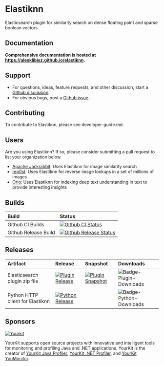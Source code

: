 # Elastiknn

Elasticsearch plugin for similarity search on dense floating point and sparse boolean vectors.

## Documentation

**Comprehensive documentation is hosted at <https://alexklibisz.github.io/elastiknn>.**

## Support

- For questions, ideas, feature requests, and other discussion, start a [Github discussion](https://github.com/alexklibisz/elastiknn/discussions).
- For obvious bugs, post a [Github issue](https://github.com/alexklibisz/elastiknn/issues).

## Contributing

To contribute to Elastiknn, please see developer-guide.md.

## Users

Are you using Elastiknn? If so, please consider submitting a pull request to list your organization below.

- [Apache Jackrabbit](https://jackrabbit.apache.org): Uses Elastiknn for image similarity search
- [rep0st](https://github.com/ReneHollander/rep0st): Uses Elastiknn for reverse image lookups in a set of millions of images
- [Orlo](https://orlo.tech): Uses Elastiknn for indexing deep text understanding in text to provide interesting insights

## Builds

|Build|Status|
|:--|:--|
|Github CI Builds       |[![Github CI Status][Badge-Github-CI]][Link-Github-CI]               |
|Github Release Build   |[![Github Release Status][Badge-Github-Release]][Link-Github-Release]|

## Releases

|Artifact|Release|Snapshot|Downloads|
|:--|:--|:--|:--|
|Elasticsearch plugin zip file                                                                | [![Plugin Release][Badge-Plugin-Release]][Link-Plugin-Release]          | [![Plugin Snapshot][Badge-Plugin-Snapshot]][Link-Plugin-Snapshot]            | ![Badge-Plugin-Downloads] |
|Python HTTP client for Elastiknn                                                             | [![Python Release][Badge-Python-Release]][Link-Python-Release]          |                                                                              | ![Badge-Python-Downloads] |
## Sponsors

[![Yourkit](https://www.yourkit.com/images/yklogo.png)](https://www.yourkit.com/)

YourKit supports open source projects with innovative and intelligent tools for monitoring and profiling Java and .NET applications.
YourKit is the creator of [YourKit Java Profiler](https://www.yourkit.com/java/profiler/), [YourKit .NET Profiler](https://www.yourkit.com/.net/profiler/), and [YourKit YouMonitor](https://www.yourkit.com/youmonitor/).

<!-- Links -->

[Link-Github-CI]: https://github.com/alexklibisz/elastiknn/actions?query=workflow%3ACI
[Badge-Github-CI]: https://img.shields.io/github/actions/workflow/status/alexklibisz/elastiknn/ci.yml?branch=main&style=for-the-badge "Github CI Workflow"

[Link-Github-Release]: https://github.com/alexklibisz/elastiknn/actions?query=workflow%3ARelease
[Badge-Github-Release]: https://img.shields.io/github/actions/workflow/status/alexklibisz/elastiknn/release.yml?branch=main&style=for-the-badge "Github Release Workflow"

[Link-Plugin-Release]: https://github.com/alexklibisz/elastiknn/releases/latest
[Badge-Plugin-Release]: https://img.shields.io/github/v/release/alexklibisz/elastiknn?style=flat-square "Plugin Release"
[Link-Plugin-Snapshot]: https://github.com/alexklibisz/elastiknn/releases
[Badge-Plugin-Snapshot]: https://img.shields.io/github/v/release/alexklibisz/elastiknn?include_prereleases&style=flat-square "Plugin Snapshot"
[Badge-Plugin-Downloads]: https://img.shields.io/github/downloads/alexklibisz/elastiknn/total?style=flat-square

[Link-Python-Release]: https://pypi.org/project/elastiknn-client/
[Badge-Python-Release]: https://img.shields.io/pypi/v/elastiknn-client?style=flat-square "Python Release"
[Badge-Python-Downloads]: https://img.shields.io/pypi/dm/elastiknn-client?style=flat-square
